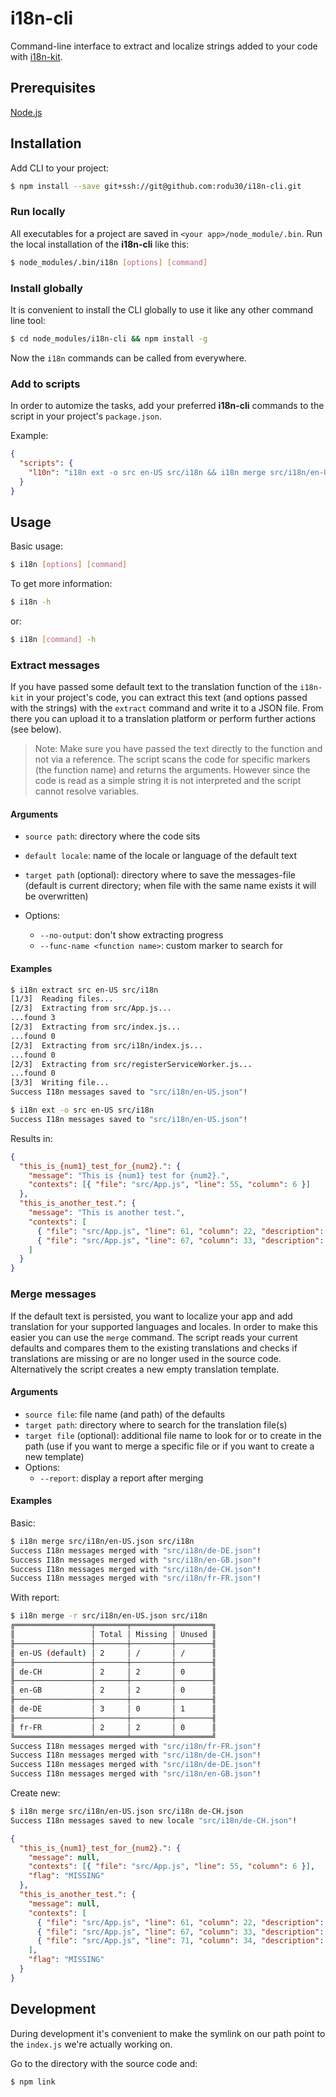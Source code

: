 # i18n-cli

Command-line interface to extract and localize strings added to your code with
[i18n-kit](https://github.com/rodu30/i18n-kit/).

## Prerequisites

[Node.js](https://nodejs.org/en/)

## Installation

Add CLI to your project:

```bash
$ npm install --save git+ssh://git@github.com:rodu30/i18n-cli.git
```

### Run locally

All executables for a project are saved in `<your app>/node_module/.bin`. Run the local installation
of the **i18n-cli** like this:

```bash
$ node_modules/.bin/i18n [options] [command]
```

### Install globally

It is convenient to install the CLI globally to use it like any other command line tool:

```bash
$ cd node_modules/i18n-cli && npm install -g
```

Now the `i18n` commands can be called from everywhere.

### Add to scripts

In order to automize the tasks, add your preferred **i18n-cli** commands to the script in your
project's `package.json`.

Example:

```json
{
  "scripts": {
    "l10n": "i18n ext -o src en-US src/i18n && i18n merge src/i18n/en-US.json src/i18n"
  }
}
```

## Usage

Basic usage:

```bash
$ i18n [options] [command]
```

To get more information:

```bash
$ i18n -h
```

or:

```bash
$ i18n [command] -h
```

### Extract messages

If you have passed some default text to the translation function of the `i18n-kit` in your project's
code, you can extract this text (and options passed with the strings) with the `extract` command and
write it to a JSON file. From there you can upload it to a translation platform or perform further
actions (see below).

> Note: Make sure you have passed the text directly to the function and not via a reference. The
> script scans the code for specific markers (the function name) and returns the arguments. However
> since the code is read as a simple string it is not interpreted and the script cannot resolve
> variables.

#### Arguments

* `source path`: directory where the code sits
* `default locale`: name of the locale or language of the default text
* `target path` (optional): directory where to save the messages-file (default is current directory;
  when file with the same name exists it will be overwritten)
* Options:

  * `--no-output`: don't show extracting progress
  * `--func-name <function name>`: custom marker to search for

#### Examples

```bash
$ i18n extract src en-US src/i18n
[1/3]  Reading files...
[2/3]  Extracting from src/App.js...
...found 3
[2/3]  Extracting from src/index.js...
...found 0
[2/3]  Extracting from src/i18n/index.js...
...found 0
[2/3]  Extracting from src/registerServiceWorker.js...
...found 0
[3/3]  Writing file...
Success I18n messages saved to "src/i18n/en-US.json"!
```

```bash
$ i18n ext -o src en-US src/i18n
Success I18n messages saved to "src/i18n/en-US.json"!
```

Results in:

```json
{
  "this_is_{num1}_test_for_{num2}.": {
    "message": "This is {num1} test for {num2}.",
    "contexts": [{ "file": "src/App.js", "line": 55, "column": 6 }]
  },
  "this_is_another_test.": {
    "message": "This is another test.",
    "contexts": [
      { "file": "src/App.js", "line": 61, "column": 22, "description": "foo" },
      { "file": "src/App.js", "line": 67, "column": 33, "description": "bar" }
    ]
  }
}
```

### Merge messages

If the default text is persisted, you want to localize your app and add translation for your
supported languages and locales. In order to make this easier you can use the `merge` command. The
script reads your current defaults and compares them to the existing translations and checks if
translations are missing or are no longer used in the source code. Alternatively the script creates
a new empty translation template.

#### Arguments

* `source file`: file name (and path) of the defaults
* `target path`: directory where to search for the translation file(s)
* `target file` (optional): additional file name to look for or to create in the path (use if you
  want to merge a specific file or if you want to create a new template)
* Options:
  * `--report`: display a report after merging

#### Examples

Basic:

```bash
$ i18n merge src/i18n/en-US.json src/i18n
Success I18n messages merged with "src/i18n/de-DE.json"!
Success I18n messages merged with "src/i18n/en-GB.json"!
Success I18n messages merged with "src/i18n/de-CH.json"!
Success I18n messages merged with "src/i18n/fr-FR.json"!
```

With report:

```bash
$ i18n merge -r src/i18n/en-US.json src/i18n
╔═════════════════╤═══════╤═════════╤════════╗
║                 │ Total │ Missing │ Unused ║
╟─────────────────┼───────┼─────────┼────────╢
║ en-US (default) │ 2     │ /       │ /      ║
╟─────────────────┼───────┼─────────┼────────╢
║ de-CH           │ 2     │ 2       │ 0      ║
╟─────────────────┼───────┼─────────┼────────╢
║ en-GB           │ 2     │ 2       │ 0      ║
╟─────────────────┼───────┼─────────┼────────╢
║ de-DE           │ 3     │ 0       │ 1      ║
╟─────────────────┼───────┼─────────┼────────╢
║ fr-FR           │ 2     │ 2       │ 0      ║
╚═════════════════╧═══════╧═════════╧════════╝
Success I18n messages merged with "src/i18n/fr-FR.json"!
Success I18n messages merged with "src/i18n/de-CH.json"!
Success I18n messages merged with "src/i18n/de-DE.json"!
Success I18n messages merged with "src/i18n/en-GB.json"!
```

Create new:

```bash
$ i18n merge src/i18n/en-US.json src/i18n de-CH.json
Success I18n messages saved to new locale "src/i18n/de-CH.json"!
```

```json
{
  "this_is_{num1}_test_for_{num2}.": {
    "message": null,
    "contexts": [{ "file": "src/App.js", "line": 55, "column": 6 }],
    "flag": "MISSING"
  },
  "this_is_another_test.": {
    "message": null,
    "contexts": [
      { "file": "src/App.js", "line": 61, "column": 22, "description": "foo" },
      { "file": "src/App.js", "line": 67, "column": 33, "description": "bar" },
      { "file": "src/App.js", "line": 71, "column": 34, "description": "bar" }
    ],
    "flag": "MISSING"
  }
}
```

## Development

During development it's convenient to make the symlink on our path point to the `index.js` we're
actually working on.

Go to the directory with the source code and:

```bash
$ npm link
```
